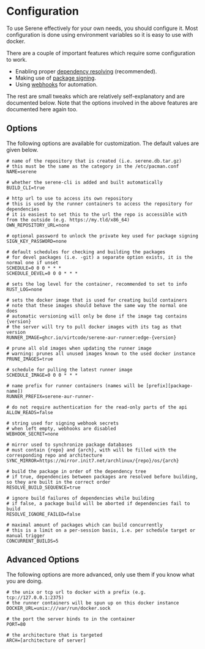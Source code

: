 # Configuration
To use Serene effectively for your own needs, you should configure it. Most configuration is done using environment variables so it is easy to use with docker.

There are a couple of important features which require some configuration to work.
- Enabling proper [dependency resolving](./dependency-resolving.md) (recommended).
- Making use of [package signing](./package-signing.md).
- Using [webhooks](./webhooks.md) for automation.

The rest are small tweaks which are relatively self-explanatory and are documented below. Note that the options involved in the above features are documented here again too.

## Options
The following options are available for customization. The default values are given below.
```shell
# name of the repository that is created (i.e. serene.db.tar.gz)
# this must be the same as the category in the /etc/pacman.conf
NAME=serene

# whether the serene-cli is added and built automatically
BUILD_CLI=true

# http url to use to access its own repository
# this is used by the runner containers to access the repository for dependencies
# it is easiest to set this to the url the repo is accessible with from the outside (e.g. https://my.tld/x86_64)
OWN_REPOSITORY_URL=none

# optional password to unlock the private key used for package signing
SIGN_KEY_PASSWORD=none

# default schedules for checking and building the packages
# for devel packages (i.e. -git) a separate option exists, it is the normal one if unset
SCHEDULE=0 0 0 * * *
SCHEDULE_DEVEL=0 0 0 * * *

# sets the log level for the container, recommended to set to info
RUST_LOG=none

# sets the docker image that is used for creating build containers
# note that these images should behave the same way the normal one does
# automatic versioning will only be done if the image tag contains {version}
# the server will try to pull docker images with its tag as that version
RUNNER_IMAGE=ghcr.io/virtcode/serene-aur-runner:edge-{version}

# prune all old images when updating the runner image
# warning: prunes all unused images known to the used docker instance
PRUNE_IMAGES=true

# schedule for pulling the latest runner image
SCHEDULE_IMAGE=0 0 0 * * *

# name prefix for runner containers (names will be [prefix][package-name])
RUNNER_PREFIX=serene-aur-runner-

# do not require authentication for the read-only parts of the api
ALLOW_READS=false

# string used for signing webhook secrets
# when left empty, webhooks are disabled
WEBHOOK_SECRET=none

# mirror used to synchronize package databases
# must contain {repo} and {arch}, with will be filled with the corresponding repo and architecture
SYNC_MIRROR=https://mirror.init7.net/archlinux/{repo}/os/{arch}

# build the package in order of the dependency tree
# if true, dependencies between packages are resolved before building, so they are built in the correct order
RESOLVE_BUILD_SEQUENCE=true

# ignore build failures of dependencies while building
# if false, a package build will be aborted if dependencies fail to build
RESOLVE_IGNORE_FAILED=false

# maximal amount of packages which can build concurrently
# this is a limit on a per-session basis, i.e. per schedule target or manual trigger
CONCURRENT_BUILDS=5
```

## Advanced Options
The following options are more advanced, only use them if you know what you are doing.
```shell
# the unix or tcp url to docker with a prefix (e.g. tcp://127.0.0.1:2375)
# the runner containers will be spun up on this docker instance
DOCKER_URL=unix:///var/run/docker.sock

# the port the server binds to in the container
PORT=80

# the architecture that is targeted
ARCH=[architecture of server]
```
